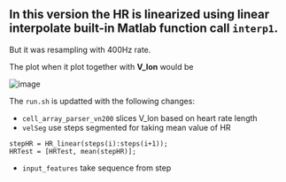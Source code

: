 ## In this version the HR is linearized using linear interpolate built-in Matlab function call `interp1`. 
But it was resampling with 400Hz rate. 

The plot when it plot together with **V_lon** would be

![image](https://user-images.githubusercontent.com/65078173/201931713-69a7a5b1-3fc4-4f0d-8955-b083dc00722a.png)

The `run.sh` is updatted with the following changes:
* `cell_array_parser_vn200` slices V_lon based on  heart rate length
* `velSeg` use steps segmented for taking mean value of HR 
```
stepHR = HR_linear(steps(i):steps(i+1));
HRTest = [HRTest, mean(stepHR)];
```
* `input_features` take sequence from step
